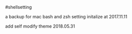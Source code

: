 #shellsetting

a backup for mac bash and zsh setting
initalize at 2017.11.11

add self modify theme
2018.05.31
